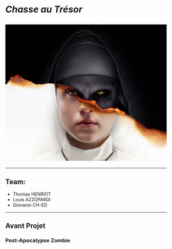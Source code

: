 # **_Chasse au Trésor_**

## ![Zombie](public/assets/img/zombie.jpg)

---

## Team:

- Thomas HENRIOT
- Louis AZZOPARDI
- Giovanni CH-ED

---

## Avant Projet

### **Post-Apocalypse Zombie**
